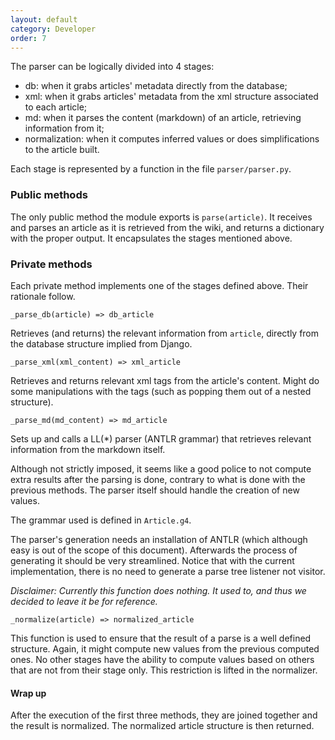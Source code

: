 ```yaml
---
layout: default
category: Developer
order: 7
---
```


The parser can be logically divided into 4 stages:
* db: when it grabs articles' metadata directly from the database;
* xml: when it grabs articles' metadata from the xml structure associated to
  each article;
* md: when it parses the content (markdown) of an article, retrieving
  information from it;
* normalization: when it computes inferred values or does simplifications to
  the article built.

Each stage is represented by a function in the file `parser/parser.py`.

### Public methods

The only public method the module exports is `parse(article)`. It receives and
parses an article as it is retrieved from the wiki, and returns a dictionary
with the proper output. It encapsulates the stages mentioned above.

### Private methods

Each private method implements one of the stages defined above. Their rationale
follow.

```
_parse_db(article) => db_article
```

Retrieves (and returns) the relevant information from `article`, directly from
the database structure implied from Django.

```
_parse_xml(xml_content) => xml_article
```

Retrieves and returns relevant xml tags from the article's content. Might do
some manipulations with the tags (such as popping them out of a nested
structure).

```
_parse_md(md_content) => md_article
```

Sets up and calls a LL(\*) parser (ANTLR grammar) that retrieves relevant
information from the markdown itself.

Although not strictly imposed, it seems like a good police to not compute extra
results after the parsing is done, contrary to what is done with the previous
methods. The parser itself should handle the creation of new values.

The grammar used is defined in `Article.g4`.

The parser's generation needs an installation of ANTLR (which although easy is
out of the scope of this document). Afterwards the process of generating it
should be very streamlined. Notice that with the current implementation, there
is no need to generate a parse tree listener not visitor.

_Disclaimer: Currently this function does nothing. It used to, and thus we
decided to leave it be for reference._

```
_normalize(article) => normalized_article
```

This function is used to ensure that the result of a parse is a well defined
structure. Again, it might compute new values from the previous computed ones.
No other stages have the ability to compute values based on others that are not
from their stage only. This restriction is lifted in the normalizer.

#### Wrap up

After the execution of the first three methods, they are joined together and
the result is normalized. The normalized article structure is then returned.
